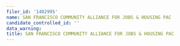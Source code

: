 ```yaml
---
filer_id: '1402995'
name: SAN FRANCISCO COMMUNITY ALLIANCE FOR JOBS & HOUSING PAC
candidate_controlled_id: ''
data_warning:
title: SAN FRANCISCO COMMUNITY ALLIANCE FOR JOBS & HOUSING PAC
---
```

